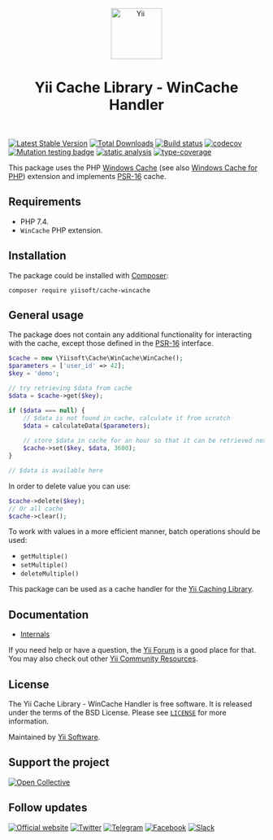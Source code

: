 <p align="center">
    <a href="https://github.com/yiisoft" target="_blank">
        <img src="https://yiisoft.github.io/docs/images/yii_logo.svg" height="100px" alt="Yii">
    </a>
    <h1 align="center">Yii Cache Library - WinCache Handler</h1>
    <br>
</p>

[![Latest Stable Version](https://poser.pugx.org/yiisoft/cache-wincache/v/stable.png)](https://packagist.org/packages/yiisoft/cache-wincache)
[![Total Downloads](https://poser.pugx.org/yiisoft/cache-wincache/downloads.png)](https://packagist.org/packages/yiisoft/cache-wincache)
[![Build status](https://github.com/yiisoft/cache-wincache/workflows/build/badge.svg)](https://github.com/yiisoft/cache-wincache/actions?query=workflow%3Abuild)
[![codecov](https://codecov.io/gh/yiisoft/cache-wincache/branch/master/graph/badge.svg?token=50LOL5QX3U)](https://codecov.io/gh/yiisoft/cache-wincache)
[![Mutation testing badge](https://img.shields.io/endpoint?style=flat&url=https%3A%2F%2Fbadge-api.stryker-mutator.io%2Fgithub.com%2Fyiisoft%2Fcache-wincache%2Fmaster)](https://dashboard.stryker-mutator.io/reports/github.com/yiisoft/cache-wincache/master)
[![static analysis](https://github.com/yiisoft/cache-wincache/workflows/static%20analysis/badge.svg)](https://github.com/yiisoft/cache-wincache/actions?query=workflow%3A%22static+analysis%22)
[![type-coverage](https://shepherd.dev/github/yiisoft/cache-wincache/coverage.svg)](https://shepherd.dev/github/yiisoft/cache-wincache)

This package uses the PHP [Windows Cache](https://sourceforge.net/projects/wincache/)
(see also [Windows Cache for PHP](https://www.php.net/manual/book.wincache.php)) extension and implements
[PSR-16](https://www.php-fig.org/psr/psr-16/) cache.

## Requirements

- PHP 7.4.
- `WinCache` PHP extension.

## Installation

The package could be installed with [Composer](https://getcomposer.org):

```shell
composer require yiisoft/cache-wincache
```

## General usage

The package does not contain any additional functionality for interacting with the cache,
except those defined in the [PSR-16](https://www.php-fig.org/psr/psr-16/) interface.

```php
$cache = new \Yiisoft\Cache\WinCache\WinCache();
$parameters = ['user_id' => 42];
$key = 'demo';

// try retrieving $data from cache
$data = $cache->get($key);

if ($data === null) {
    // $data is not found in cache, calculate it from scratch
    $data = calculateData($parameters);
    
    // store $data in cache for an hour so that it can be retrieved next time
    $cache->set($key, $data, 3600);
}

// $data is available here
```

In order to delete value you can use:

```php
$cache->delete($key);
// Or all cache
$cache->clear();
```

To work with values in a more efficient manner, batch operations should be used:

- `getMultiple()`
- `setMultiple()`
- `deleteMultiple()`

This package can be used as a cache handler for the [Yii Caching Library](https://github.com/yiisoft/cache).

## Documentation

- [Internals](docs/internals.md)

If you need help or have a question, the [Yii Forum](https://forum.yiiframework.com/c/yii-3-0/63) is a good place for that.
You may also check out other [Yii Community Resources](https://www.yiiframework.com/community).

## License

The Yii Cache Library - WinCache Handler is free software. It is released under the terms of the BSD License.
Please see [`LICENSE`](./LICENSE.md) for more information.

Maintained by [Yii Software](https://www.yiiframework.com/).

## Support the project

[![Open Collective](https://img.shields.io/badge/Open%20Collective-sponsor-7eadf1?logo=open%20collective&logoColor=7eadf1&labelColor=555555)](https://opencollective.com/yiisoft)

## Follow updates

[![Official website](https://img.shields.io/badge/Powered_by-Yii_Framework-green.svg?style=flat)](https://www.yiiframework.com/)
[![Twitter](https://img.shields.io/badge/twitter-follow-1DA1F2?logo=twitter&logoColor=1DA1F2&labelColor=555555?style=flat)](https://twitter.com/yiiframework)
[![Telegram](https://img.shields.io/badge/telegram-join-1DA1F2?style=flat&logo=telegram)](https://t.me/yii3en)
[![Facebook](https://img.shields.io/badge/facebook-join-1DA1F2?style=flat&logo=facebook&logoColor=ffffff)](https://www.facebook.com/groups/yiitalk)
[![Slack](https://img.shields.io/badge/slack-join-1DA1F2?style=flat&logo=slack)](https://yiiframework.com/go/slack)
